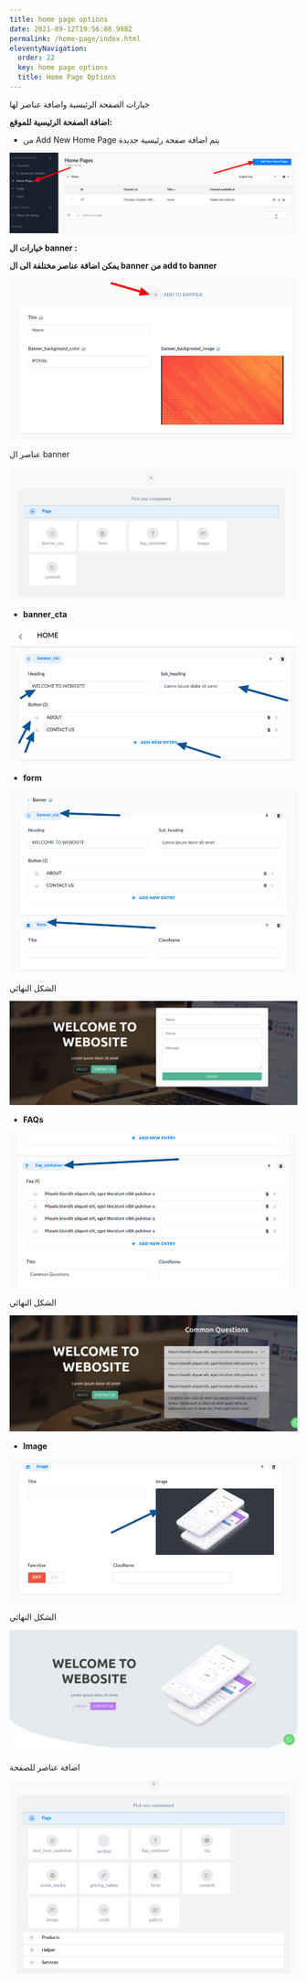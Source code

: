 ```yaml
---
title: home page options
date: 2021-09-12T19:56:08.998Z
permalink: /home-page/index.html
eleventyNavigation:
  order: 22
  key: home page options
  title: Home Page Options
---
```

خيارات الصفحة الرئيسية واضافة عناصر لها

**اضافة الصفحة الرئيسية للموقع:**

* من Add New Home Page يتم اضافة صفحة رئيسية جديدة 

![](/static/img/add-homepage.png)

**خيارات ال banner :**

**يمكن اضافة عناصر مختلفة الى ال banner  من add to banner**

![](/static/img/home-page-section.png)

عناصر ال banner

![](/static/img/bannercomponents.png)

* **banner_cta** 

![](/static/img/banner3.png)

* **form**

![](/static/img/banner5.png)

الشكل النهائي

![](/static/img/banner2.png)

* **FAQs**

![](/static/img/bannerfaqs.png)

الشكل النهائي 

![](/static/img/banner_form.png)

* **Image**

![](/static/img/bannerimage.png)

الشكل النهائي

![](/static/img/imagebanner.png)

اضافة عناصر للصفحة

![](/static/img/strapi-content-manager.png)